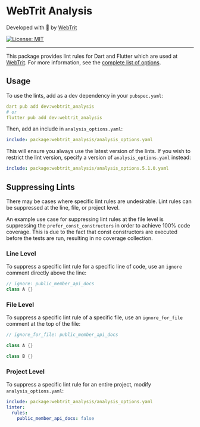 # WebTrit Analysis

Developed with 💙 by [WebTrit][webtrit_link]

[![License: MIT][license_badge]][license_badge_link]

---

This package provides lint rules for Dart and Flutter which are used at [WebTrit][webtrit_link]. For more information, see the [complete list of options][analysis_options_yaml].


## Usage

To use the lints, add as a dev dependency in your `pubspec.yaml`:

```yaml
dart pub add dev:webtrit_analysis
# or
flutter pub add dev:webtrit_analysis
```

Then, add an include in `analysis_options.yaml`:

```yaml
include: package:webtrit_analysis/analysis_options.yaml
```

This will ensure you always use the latest version of the lints. If you wish to restrict the lint version, specify a version of `analysis_options.yaml` instead:

```yaml
include: package:webtrit_analysis/analysis_options.5.1.0.yaml
```

## Suppressing Lints

There may be cases where specific lint rules are undesirable. Lint rules can be suppressed at the line, file, or project level.

An example use case for suppressing lint rules at the file level is suppressing the `prefer_const_constructors` in order to achieve 100% code coverage. This is due to the fact that const constructors are executed before the tests are run, resulting in no coverage collection.

### Line Level

To suppress a specific lint rule for a specific line of code, use an `ignore` comment directly above the line:

```dart
// ignore: public_member_api_docs
class A {}
```

### File Level

To suppress a specific lint rule of a specific file, use an `ignore_for_file` comment at the top of the file:

```dart
// ignore_for_file: public_member_api_docs

class A {}

class B {}
```

### Project Level

To suppress a specific lint rule for an entire project, modify `analysis_options.yaml`:

```yaml
include: package:webtrit_analysis/analysis_options.yaml
linter:
  rules:
    public_member_api_docs: false
```



[analysis_options_yaml]: lib/analysis_options.1.0.0.yaml

[license_badge]: https://img.shields.io/badge/license-MIT-blue.svg
[license_badge_link]: https://opensource.org/licenses/MIT
[webtrit_link]: https://webtrit.com/